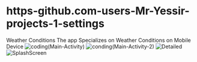 # https-github.com-users-Mr-Yessir-projects-1-settings
Weather Conditions
The app Specializes on Weather Conditions on Mobile Device
![coding(Main-Activity)](https://github.com/Mr-Yessir/https-github.com-users-Mr-Yessir-projects-1-settings/assets/164017390/0eb96de0-77a4-4538-990d-1330ccbeba75)
![conding(Main-Activity-2)](https://github.com/Mr-Yessir/https-github.com-users-Mr-Yessir-projects-1-settings/assets/164017390/de22bf3a-ec11-4a3a-8b5d-472e93ee0229)
![Detailed](https://github.com/Mr-Yessir/https-github.com-users-Mr-Yessir-projects-1-settings/assets/164017390/f0c0db65-2838-40b1-88a5-eb787b27d223)
![SplashScreen](https://github.com/Mr-Yessir/https-github.com-users-Mr-Yessir-projects-1-settings/assets/164017390/babc2673-d73e-4e46-aea6-0218611ec7b0)
